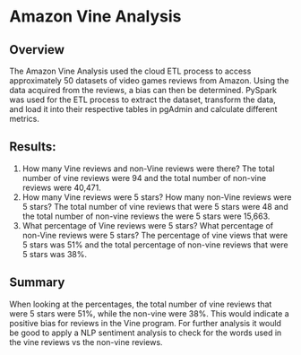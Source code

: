 # Amazon Vine Analysis

## Overview
The Amazon Vine Analysis used the cloud ETL process to access approximately 50 datasets of video games reviews from Amazon. Using the data acquired from the reviews, a bias can then be determined. PySpark was used for the ETL process to extract the dataset, transform the data, and load it into their respective tables in pgAdmin and calculate different metrics. 

## Results:
1.  How many Vine reviews and non-Vine reviews were there? The total number of vine reviews were 94 and the total number of non-vine reviews were 40,471. 
2. How many Vine reviews were 5 stars? How many non-Vine reviews were 5 stars? The total number of vine reviews that were 5 stars were 48 and the total number of non-vine reviews the were 5 stars were 15,663. 
3. What percentage of Vine reviews were 5 stars? What percentage of non-Vine reviews were 5 stars? The percentage of vine views that were 5 stars was 51% and the total percentage of non-vine reviews that were 5 stars was 38%. 

## Summary
When looking at the percentages, the total number of vine reviews that were 5 stars were 51%, while the non-vine were 38%. This would indicate a positive bias for reviews in the Vine program. For further analysis it would be good to apply a NLP sentiment analysis to check for the words used in the vine reviews vs the non-vine reviews.
